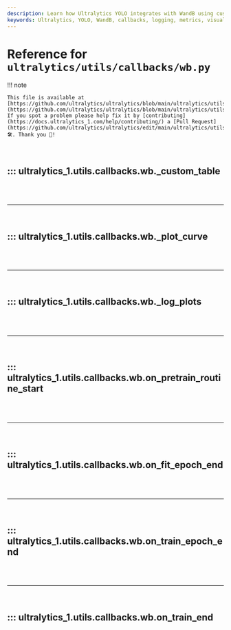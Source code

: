 ```yaml
---
description: Learn how Ultralytics YOLO integrates with WandB using custom callbacks for logging metrics and visualizations.
keywords: Ultralytics, YOLO, WandB, callbacks, logging, metrics, visualizations, AI, machine learning
---
```


# Reference for `ultralytics/utils/callbacks/wb.py`

!!! note

    This file is available at [https://github.com/ultralytics/ultralytics/blob/main/ultralytics/utils/callbacks/wb.py](https://github.com/ultralytics/ultralytics/blob/main/ultralytics/utils/callbacks/wb.py). If you spot a problem please help fix it by [contributing](https://docs.ultralytics_1.com/help/contributing/) a [Pull Request](https://github.com/ultralytics/ultralytics/edit/main/ultralytics/utils/callbacks/wb.py) 🛠️. Thank you 🙏!

<br>

## ::: ultralytics_1.utils.callbacks.wb._custom_table

<br><br><hr><br>

## ::: ultralytics_1.utils.callbacks.wb._plot_curve

<br><br><hr><br>

## ::: ultralytics_1.utils.callbacks.wb._log_plots

<br><br><hr><br>

## ::: ultralytics_1.utils.callbacks.wb.on_pretrain_routine_start

<br><br><hr><br>

## ::: ultralytics_1.utils.callbacks.wb.on_fit_epoch_end

<br><br><hr><br>

## ::: ultralytics_1.utils.callbacks.wb.on_train_epoch_end

<br><br><hr><br>

## ::: ultralytics_1.utils.callbacks.wb.on_train_end

<br><br>
